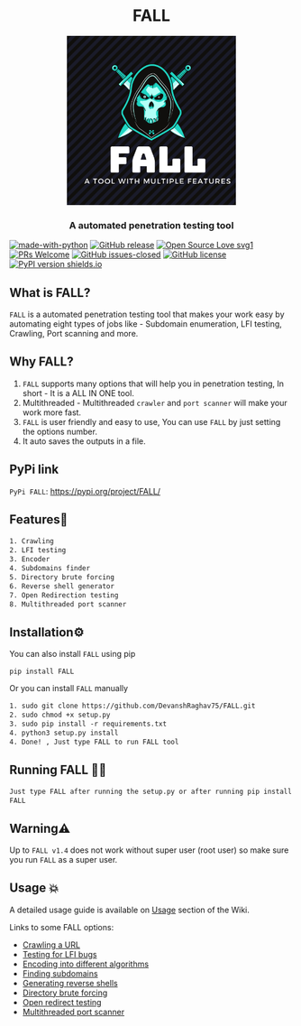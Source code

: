 <h1 align="center">FALL</h1>
<p align="center"><img src="https://github.com/DevanshRaghav75/FALL/blob/main/FALL%20logo.png"  width="300" height="300" />
<h3 align="center">A automated penetration testing tool</h3>

[![made-with-python](https://img.shields.io/badge/Made%20with-Python-1f425f.svg)](https://www.python.org/)
[![GitHub release](https://img.shields.io/github/release/DevanshRaghav75/FALL.svg)](https://GitHub.com/DevanshRaghav75/FALL/releases/tag)
[![Open Source Love svg1](https://badges.frapsoft.com/os/v1/open-source.svg?v=103)](https://github.com/ellerbrock/open-source-badges/)
[![PRs Welcome](https://img.shields.io/badge/PRs-welcome-brightgreen.svg?style=flat-square)](http://makeapullrequest.com)
[![GitHub issues-closed](https://img.shields.io/github/issues-closed/DevanshRaghav75/FALL.svg)](https://GitHub.com/DevanshRaghav75/FALL/issues?q=is%3Aissue+is%3Aclosed)
[![GitHub license](https://img.shields.io/github/license/DevanshRaghav75/FALL.svg)](https://github.com/DevanshRaghav75/FALL/blob/master/LICENSE.md)
[![PyPI version shields.io](https://img.shields.io/badge/pypi-v1.5-green)](https://img.shields.io/badge/pypi-v1.5-green)



## What is FALL?

```FALL``` is a automated penetration testing tool that makes your work easy by automating eight types of jobs like - Subdomain enumeration, LFI testing, Crawling, Port scanning and more.

## Why FALL?

1. ```FALL``` supports many options that will help you in penetration testing, In short - It is a ALL IN ONE tool.
2. Multithreaded - Multithreaded ```crawler``` and ```port scanner``` will make your work more fast.
3. ```FALL``` is user friendly and easy to use, You can use ```FALL``` by just setting the options number.
4. It auto saves the outputs in a file.


## PyPi link

```PyPi FALL```:  https://pypi.org/project/FALL/


## Features🍳

```features
1. Crawling
2. LFI testing
3. Encoder
4. Subdomains finder
5. Directory brute forcing
6. Reverse shell generator
7. Open Redirection testing
8. Multithreaded port scanner
```

## Installation⚙️

You can also install ```FALL``` using pip
```insall by pip
pip install FALL
```
Or you can install ```FALL``` manually

```installation
1. sudo git clone https://github.com/DevanshRaghav75/FALL.git
2. sudo chmod +x setup.py
3. sudo pip install -r requirements.txt
4. python3 setup.py install
4. Done! , Just type FALL to run FALL tool  
```

## Running FALL 👨‍💻

```usage
Just type FALL after running the setup.py or after running pip install FALL
```


## Warning⚠️


Up to ```FALL v1.4``` does not work without super user (root user) so make sure you run ```FALL``` as a super user.


## Usage 💥


A detailed usage guide is available on <a href="https://github.com/DevanshRaghav75/FALL/wiki#usage">Usage</a> section of the Wiki.

Links to some FALL options:

* <a href="https://github.com/DevanshRaghav75/FALL/wiki#crawling-a-url">Crawling a URL</a>
* <a href="https://github.com/DevanshRaghav75/FALL/wiki#testing-for-lfi-bugs">Testing for LFI bugs</a>
* <a href="https://github.com/DevanshRaghav75/FALL/wiki#encoding-into-different-algorithms">Encoding into different algorithms</a>
* <a href="https://github.com/DevanshRaghav75/FALL/wiki#finding-subdomains">Finding subdomains</a>
* <a href="https://github.com/DevanshRaghav75/FALL/wiki#reverse-shell-generator">Generating reverse shells</a>
* <a href="https://github.com/DevanshRaghav75/FALL/wiki#directory-brute-forcing">Directory brute forcing</a>
* <a href="https://github.com/DevanshRaghav75/FALL/wiki#open-redirection-testing">Open redirect testing</a>
* <a href="https://github.com/DevanshRaghav75/FALL/wiki#multithreaded-port-scanner">Multithreaded port scanner</a>





